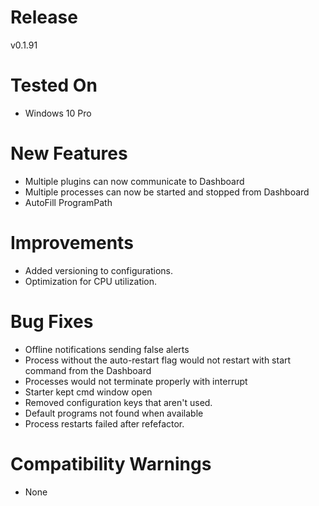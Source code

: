 # Release
v0.1.91

# Tested On
* Windows 10 Pro

# New Features
* Multiple plugins can now communicate to Dashboard 
* Multiple processes can now be started and stopped from Dashboard
* AutoFill ProgramPath

# Improvements
* Added versioning to configurations.
* Optimization for CPU utilization.

# Bug Fixes
* Offline notifications sending false alerts
* Process without the auto-restart flag would not restart with start command from the Dashboard 
* Processes would not terminate properly with interrupt
* Starter kept cmd window open
* Removed configuration keys that aren't used.
* Default programs not found when available
* Process restarts failed after refefactor. 

# Compatibility Warnings
* None